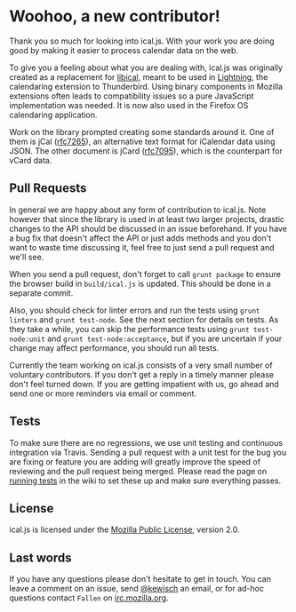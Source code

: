 Woohoo, a new contributor!
==========================
Thank you so much for looking into ical.js. With your work you are doing good
by making it easier to process calendar data on the web.

To give you a feeling about what you are dealing with, ical.js was originally
created as a replacement for [libical], meant to be used in [Lightning], the
calendaring extension to Thunderbird. Using binary components in Mozilla
extensions often leads to compatibility issues so a pure JavaScript
implementation was needed. It is now also used in the Firefox OS calendaring
application.

Work on the library prompted creating some standards around it. One of them is
jCal ([rfc7265]), an alternative text format for iCalendar data using JSON. The
other document is jCard ([rfc7095]), which is the counterpart for vCard data.

Pull Requests
-------------
In general we are happy about any form of contribution to ical.js. Note however
that since the library is used in at least two larger projects, drastic changes
to the API should be discussed in an issue beforehand. If you have a bug fix
that doesn't affect the API or just adds methods and you don't want to waste
time discussing it, feel free to just send a pull request and we'll see.

When you send a pull request, don't forget to call `grunt package` to ensure the
browser build in `build/ical.js` is updated. This should be done in a separate
commit.

Also, you should check for linter errors and run the tests using `grunt
linters` and `grunt test-node`. See the next section for details on tests. As
they take a while, you can skip the performance tests using `grunt
test-node:unit` and `grunt test-node:acceptance`, but if you are uncertain if
your change may affect performance, you should run all tests.

Currently the team working on ical.js consists of a very small number of
voluntary contributors. If you don't get a reply in a timely manner please
don't feel turned down. If you are getting impatient with us, go ahead and send
one or more reminders via email or comment.

Tests
-----
To make sure there are no regressions, we use unit testing and continuous
integration via Travis. Sending a pull request with a unit test for the bug you
are fixing or feature you are adding will greatly improve the speed of
reviewing and the pull request being merged. Please read the page on [running
tests] in the wiki to set these up and make sure everything passes.

License
-------
ical.js is licensed under the [Mozilla Public License], version 2.0.

Last words
----------
If you have any questions please don't hesitate to get in touch. You can leave
a comment on an issue, send [@kewisch] an email, or for ad-hoc questions contact
`Fallen` on [irc.mozilla.org].

[libical]: https://github.com/libical/libical/
[Lightning]: http://www.mozilla.org/projects/calendar/
[rfc7095]: https://tools.ietf.org/html/rfc7095
[rfc7265]: https://tools.ietf.org/html/rfc7265
[running tests]: https://github.com/mozilla-comm/ical.js/wiki/Running-Tests
[irc.mozilla.org]: irc://irc.mozilla.org/#calendar
[@kewisch]: https://github.com/kewisch/
[Mozilla Public License]: https://www.mozilla.org/MPL/2.0/
